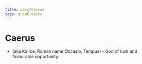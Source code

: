 ```yaml
---
title: docs/Caerus
tags: greek deity
---
```


# Caerus 
- (aka Kairos, Roman name Occasio, Tempus) - God of luck and favourable opportunity.